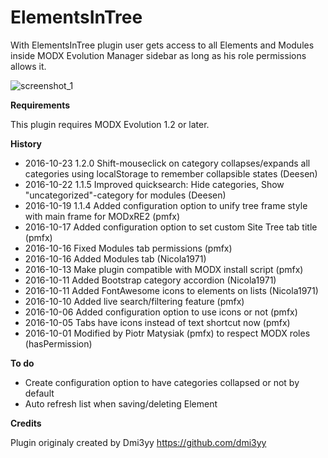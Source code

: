 # ElementsInTree

With ElementsInTree plugin user gets access to all Elements and Modules inside MODX Evolution Manager sidebar as long as his role permissions allows it.

![screenshot_1](https://i.snag.gy/3cmOh9.jpg)

**Requirements**

This plugin requires MODX Evolution 1.2 or later.

**History**

- 2016-10-23 1.2.0 Shift-mouseclick on category collapses/expands all categories using localStorage to remember collapsible states (Deesen)
- 2016-10-22 1.1.5 Improved quicksearch: Hide categories, Show "uncategorized"-category for modules (Deesen)
- 2016-10-19 1.1.4 Added configuration option to unify tree frame style with main frame for MODxRE2 (pmfx)
- 2016-10-17 Added configuration option to set custom Site Tree tab title (pmfx)
- 2016-10-16 Fixed Modules tab permissions (pmfx)
- 2016-10-16 Added Modules tab (Nicola1971)
- 2016-10-13 Make plugin compatible with MODX install script (pmfx)
- 2016-10-11 Added Bootstrap category accordion (Nicola1971)
- 2016-10-11 Added FontAwesome icons to elements on lists (Nicola1971)
- 2016-10-10 Added live search/filtering feature (pmfx)
- 2016-10-06 Added configuration option to use icons or not (pmfx)
- 2016-10-05 Tabs have icons instead of text shortcut now (pmfx)
- 2016-10-01 Modified by Piotr Matysiak (pmfx) to respect MODX roles (hasPermission)

**To do**

- Create configuration option to have categories collapsed or not by default
- Auto refresh list when saving/deleting Element

**Credits**

Plugin originaly created by Dmi3yy https://github.com/dmi3yy